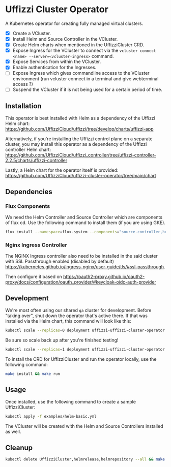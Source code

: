 # Uffizzi Cluster Operator

A Kubernetes operator for creating fully managed virtual clusters. 

- [x] Create a VCluster.
- [x] Install Helm and Source Controller in the VCluster.
- [x] Create Helm charts when mentioned in the UffizziCluster CRD.
- [x] Expose Ingress for the VCluster to connect via the `vcluster connect <name> --server=<vcluster-ingress>` command.
- [x] Expose Services from within the VCluster.
- [x] Enable authentication for the Ingresses.
- [ ] Expose Ingress which gives commandline access to the VCluster environment (run vcluster connect in a terminal and give webterminal access ?)
- [ ] Suspend the VCluster if it is not being used for a certain period of time.

## Installation

This operator is best installed with Helm as a dependency of the Uffizzi Helm chart: https://github.com/UffizziCloud/uffizzi/tree/develop/charts/uffizzi-app

Alternatively, if you're installing the Uffizzi control plane on a separate cluster, you may install this operator as a dependency of the Uffizzi controller Helm chart: https://github.com/UffizziCloud/uffizzi_controller/tree/uffizzi-controller-2.2.5/charts/uffizzi-controller

Lastly, a Helm chart for the operator itself is provided: https://github.com/UffizziCloud/uffizzi-cluster-operator/tree/main/chart

## Dependencies

### Flux Components
We need the Helm Controller and Source Controller which are components of flux cd. Use the following command to install 
them (if you are using GKE).
```bash
flux install --namespace=flux-system --components="source-controller,helm-controller" --toleration-keys="sandbox.gke.io/runtime"
```

### Nginx Ingress Controller

The NGINX Ingress controller also need to be installed in the said cluster with SSL Passthrough enabled (disabled by default) https://kubernetes.github.io/ingress-nginx/user-guide/tls/#ssl-passthrough.

<!-- ### Keycloak

Install Keycloak with the Ingress. -->

<!-- ```bash
kubectl create -f config/helmreleases/dex.yaml
``` -->

Then configure it based on https://oauth2-proxy.github.io/oauth2-proxy/docs/configuration/oauth_provider/#keycloak-oidc-auth-provider


<!-- ### OAuth2 Proxy

```bash
kubectl create -f config/helmreleases/oauth2proxy.yaml
``` -->

## Development

We're most often using our shared `qa` cluster for development. Before "taking over", shut down the operator that's active there. If that was installed via the Helm chart, this command will look like this:

```bash
kubectl scale --replicas=0 deployment uffizzi-uffizzi-cluster-operator --namespace uffizzi
```

Be sure so scale back up after you're finished testing!
```bash
kubectl scale --replicas=1 deployment uffizzi-uffizzi-cluster-operator --namespace uffizzi
```

To install the CRD for UffizziCluster and run the operator locally, use the following command:

```bash
make install && make run
```

## Usage

Once installed, use the following command to create a sample UffizziCluster:

```bash
kubectl apply -f examples/helm-basic.yml
```

The VCluster will be created with the Helm and Source Controllers installed as well.

## Cleanup

```bash
kubectl delete UffizziCluster,helmrelease,helmrepository --all && make uninstall
```
